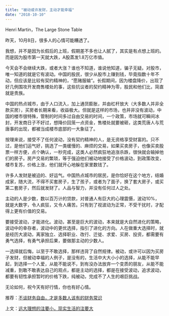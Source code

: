 ```yaml
---
title: "被动或许发财，主动才能幸福"
date: "2018-10-10"
---
```


Henri Martin，The Large Stone Table

昨天，10月8日，很多人的心情可能糟透了。

我想，并不是因为长假后的上班，假期差不多也让人腻了，其实是有点想上班的。而是因为股市第一天就大跌，A股蒸发1.8万亿市值。

今天会不会继续大跌，或者大涨？谁也不知道，谁说他知道，骗子无疑。对股市，唯一知道的就是它有波动。中国的股民，很少从股市上赚到钱，毕竟指数十年不动，但应该是比较有契约精神的，“愿赌服输”。长假期间，因为楼盘降价，出现了好几例围攻开发商售楼处的事，这些抗议者的契约精神为零，股民和他们比，简直就是贵族。

中国的热点城市，由于人口流入，加上通货膨胀，并由杠杆放大（大多数人并非全款买房），买房者长期来看，收益极大。但就是这样的市场，也并非没有波动，中国的楼市很特殊，管制的时间多过自由交易的时间，一个政策，市场就可瞬间冰封，开发商日子不好过，想降价回笼一点资金，售楼处就要被砸，这类荒唐人与荒唐事的出现，都被当成楼市底部的一大象征了。

按理来说，接受不了任何波动，没有契约精神的人，是无资格享受财富的。只不过，是他们运气好，挑选了一类缓慢的、麻烦的交易，如果买卖房子，也像买卖股票一样方便，点个确认，一秒完成，这类人必然疯狂地追涨杀跌，很快就会输掉他们的房子。房产交易的繁琐，等于强迫他们被动地接受了价格波动，到政策改变，楼市复苏，价格上涨，他们就开心地躲在家里数钱了。

许多人发财是被迫的、好运气。中国热点城市的居民，是你恰好在这个地方，结婚成家，随大流，不得不买套房子，生了孩子，或者为了面子，换了套大房子，或买第二套房子，然后就发财了。人品与智力，并没有任何过人之处。

主动的人是少数，数以百万计的贷款，对普通人有巨大的心理震慑，波动10%，就是大数字，令人疯狂，又令人痛苦。只有到了视波动为正常，不受干扰时，才配得上更有价值的交易。

要接受波动，才能进化。波动，甚至是巨大的波动，本来就是大自然进化的策略，波动中的幸存者，波动中的更优选择，指引了进化的方向。人在做重大选择时，就是经历大波动，离家独立、选择职业、改行、迁徙、求爱、买房、投资，都需要有勇气选择，有勇气承担后果，要做那主动的少数人。

一选择就后悔，以至于不敢选择，那样违背了自然规律。被动，或许可以因为买房子发财，但被动幸福的人例子，是没有的，生活中大大小小的选择，从能不能早起，到选择一个人爱，从能不能说不，到有没办法放弃一个变质的朋友，从能不能减重，到敢不敢表达自己的观点，都是主动的选择，都是在接受波动，追求波动，都要有韧性承担暂时的价格下跌，纯被动，完成不了人生的艰巨挑战。

无论如何，祝今天有好行情，你也有好心情。

推荐：[不谈财务自由，才是多数人该有的财务常识](http://mp.weixin.qq.com/s?__biz=MjM5NDU0Mjk2MQ==&mid=2651630968&idx=1&sn=8c2731da58dba8e9e81e7e6f97f991c2&chksm=bd7e29668a09a070e49376b7d170306fd6589c6d12f8c09b40b9483aec900f48f8eec59fcd66&scene=21#wechat_redirect)

上文：[远大理想的注要小，现实生活的注要大](http://mp.weixin.qq.com/s?__biz=MjM5NDU0Mjk2MQ==&mid=2651630977&idx=1&sn=6df0b1eaadf7ef54b53e03fe647168ca&chksm=bd7e299f8a09a089d815ff944663dc06ef28cda6b56289706db5c8d0ff1e14cac783bc8e60e1&scene=21#wechat_redirect)
